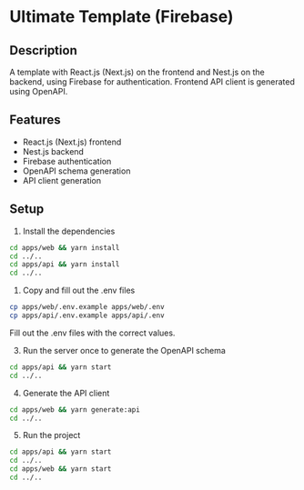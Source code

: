 # Ultimate Template (Firebase)

## Description
A template with React.js (Next.js) on the frontend and Nest.js on the backend, using Firebase for authentication. Frontend API client is generated using OpenAPI.

## Features
- React.js (Next.js) frontend
- Nest.js backend
- Firebase authentication
- OpenAPI schema generation
- API client generation

## Setup

1. Install the dependencies
```bash
cd apps/web && yarn install
cd ../..
cd apps/api && yarn install
cd ../..
```

1. Copy and fill out the .env files
```bash
cp apps/web/.env.example apps/web/.env
cp apps/api/.env.example apps/api/.env
```

Fill out the .env files with the correct values.

3. Run the server once to generate the OpenAPI schema
```bash
cd apps/api && yarn start
cd ../..
```

4. Generate the API client
```bash
cd apps/web && yarn generate:api
cd ../..
```

5. Run the project
```bash
cd apps/api && yarn start
cd ../..
cd apps/web && yarn start
cd ../..
```